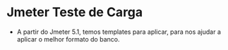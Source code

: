 # Jmeter Teste de Carga

- A partir do Jmeter 5.1, temos templates para aplicar, para nos ajudar a aplicar o melhor formato do banco.

